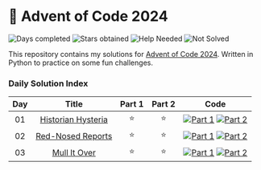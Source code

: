 # 🎄 Advent of Code 2024

![Days completed](https://img.shields.io/badge/Days%20Completed-3-green)
![Stars obtained](https://img.shields.io/badge/Stars%20Obtained%20⭐-6-yellow)
![Help Needed](https://img.shields.io/badge/Help%20Needed%20➕-0-purple)
![Not Solved](https://img.shields.io/badge/Not%20Solved%20❌-0-red)

This repository contains my solutions for [Advent of Code 2024](https://adventofcode.com/2024/about).
Written in Python to practice on some fun challenges.

### Daily Solution Index

| Day |            Title            | Part 1 | Part 2 |                             Code                              |
|:---:|:---------------------------:|:------:|:------:|:-------------------------------------------------------------:|
| 01  | [Historian Hysteria][day01] |   ⭐    |   ⭐    | [![Part 1][part1]](aoc-1-1.py) [![Part 2][part2]](aoc-1-2.py) |
| 02  | [Red-Nosed Reports][day02]  |   ⭐    |   ⭐    | [![Part 1][part1]](aoc-2-1.py) [![Part 2][part2]](aoc-2-2.py) |
| 03  |    [Mull It Over][day03]    |   ⭐    |   ⭐    | [![Part 1][part1]](aoc-3-1.py) [![Part 2][part2]](aoc-3-2.py) |

[day01]: https://adventofcode.com/2024/day/1

[day02]: https://adventofcode.com/2024/day/2

[day03]: https://adventofcode.com/2024/day/3

[day04]: https://adventofcode.com/2024/day/4

[day05]: https://adventofcode.com/2024/day/5

[day06]: https://adventofcode.com/2024/day/6

[day07]: https://adventofcode.com/2024/day/7

[day08]: https://adventofcode.com/2024/day/8

[day09]: https://adventofcode.com/2024/day/9

[day10]: https://adventofcode.com/2024/day/10

[day11]: https://adventofcode.com/2024/day/11

[day12]: https://adventofcode.com/2024/day/12

[day13]: https://adventofcode.com/2024/day/13

[day14]: https://adventofcode.com/2024/day/14

[day15]: https://adventofcode.com/2024/day/15

[day16]: https://adventofcode.com/2024/day/16

[day17]: https://adventofcode.com/2024/day/17

[day18]: https://adventofcode.com/2024/day/18

[day19]: https://adventofcode.com/2024/day/19

[day20]: https://adventofcode.com/2024/day/20

[day21]: https://adventofcode.com/2024/day/21

[day22]: https://adventofcode.com/2024/day/22

[day23]: https://adventofcode.com/2024/day/23

[day24]: https://adventofcode.com/2024/day/24

[day25]: https://adventofcode.com/2024/day/25

[part1]: https://img.shields.io/badge/Part_1-2d618c?style=for-the-badge&logo=Python&logoColor=ffd343

[part2]: https://img.shields.io/badge/Part_2-2d618c?style=for-the-badge&logo=Python&logoColor=ffd343